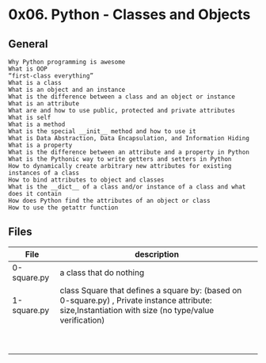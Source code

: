 # 0x06. Python - Classes and Objects
## General

    Why Python programming is awesome
    What is OOP
    “first-class everything”
    What is a class
    What is an object and an instance
    What is the difference between a class and an object or instance
    What is an attribute
    What are and how to use public, protected and private attributes
    What is self
    What is a method
    What is the special __init__ method and how to use it
    What is Data Abstraction, Data Encapsulation, and Information Hiding
    What is a property
    What is the difference between an attribute and a property in Python
    What is the Pythonic way to write getters and setters in Python
    How to dynamically create arbitrary new attributes for existing instances of a class
    How to bind attributes to object and classes
    What is the __dict__ of a class and/or instance of a class and what does it contain
    How does Python find the attributes of an object or class
    How to use the getattr function

## Files
|File | description|
|---|---|
|0-square.py|a class that do nothing|
|1-square.py|class Square that defines a square by: (based on 0-square.py) , Private instance attribute: size,Instantiation with size (no type/value verification)|
|||
|||
|||
|||
|||
|||
|||
|||
|||
